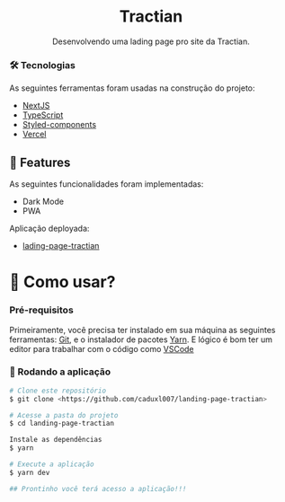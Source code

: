 <h1 align="center">Tractian</h1>
<p align="center">Desenvolvendo uma lading page pro site da Tractian.</p>


### 🛠 Tecnologias

As seguintes ferramentas foram usadas na construção do projeto:  

- [NextJS](https://nextjs.org/)
- [TypeScript](https://www.typescriptlang.org/) 
- [Styled-components](https://styled-components.com/)
- [Vercel](https://vercel.com/)

## 👀 Features

As seguintes funcionalidades foram implementadas:

- Dark Mode
- PWA

Aplicação deployada:

- [lading-page-tractian](https://lading-page-tractian-caduxl007.vercel.app/)

<h1>📱 Como usar? </h1> 

### Pré-requisitos

Primeiramente, você precisa ter instalado em sua máquina as seguintes ferramentas:
[Git](https://git-scm.com), e o instalador de pacotes [Yarn](https://yarnpkg.com/). 
E lógico é bom ter um editor para trabalhar com o código como [VSCode](https://code.visualstudio.com/)

### 🎲 Rodando a aplicação

```bash
# Clone este repositório
$ git clone <https://github.com/caduxl007/landing-page-tractian>

# Acesse a pasta do projeto 
$ cd landing-page-tractian

Instale as dependências 
$ yarn

# Execute a aplicação
$ yarn dev

## Prontinho você terá acesso a aplicação!!! 
```
